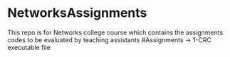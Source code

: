 # NetworksAssignments
This repo is for Networks college course which contains the assignments codes to be evaluated by teaching assistants
#Assignments -> 
1-CRC executable file 
